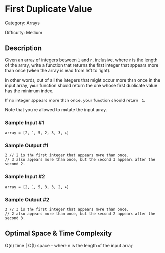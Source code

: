 # First Duplicate Value

Category: Arrays

Difficulty: Medium

## Description

Given an array of integers between `1` and `n`,
inclusive, where `n` is the length of the array, write a function
that returns the first integer that appears more than once (when the array is
read from left to right).

In other words, out of all the integers that might occur more than once in the
input array, your function should return the one whose first duplicate value
has the minimum index.

If no integer appears more than once, your function should return
`-1`.

<p>Note that you're allowed to mutate the input array.</p>

### Sample Input #1
```
array = [2, 1, 5, 2, 3, 3, 4]
```

### Sample Output #1
```
2 // 2 is the first integer that appears more than once.
// 3 also appears more than once, but the second 3 appears after the second 2.
```

### Sample Input #2
```
array = [2, 1, 5, 3, 3, 2, 4]
```

### Sample Output #2
```
3 // 3 is the first integer that appears more than once.
// 2 also appears more than once, but the second 2 appears after the second 3.
```

## Optimal Space & Time Complexity

O(n) time | O(1) space - where n is the length of the input array
